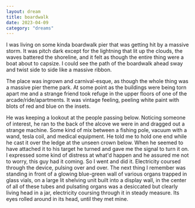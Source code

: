 ```yaml
---
layout: dream
title: boardwalk
date: 2023-04-09
category: "dreams"
---
```


I was living on some kinda boardwalk pier that was getting hit by a massive storm. It was pitch dark except for the lightning that lit up the clouds, the waves battered the shoreline, and it felt as though the entire thing were a boat about to capsize. I could see the path of the boardwalk ahead sway and twist side to side like a massive ribbon.

The place was ingrown and carnival-esque, as though the whole thing was a massive pier theme park. At some point as the buildings were being torn apart me and a strange friend took refuge in the upper floors of one of the arcade/ride/apartments. It was vintage feeling, peeling white paint with blots of red and blue on the insets.

He was keeping a lookout at the people passing below. Noticing someone of interest, he ran to the back of the alcove we were in and dragged out a strange machine. Some kind of mix between a fishing pole, vacuum with a wand, tesla coil, and medical equipment. He told me to hold one end while he cast it over the ledge at the unseen crown below. When he seemed to have attached it to his target he turned and gave me the signal to turn it on. I expressed some kind of distress at what'd happen and he assured me not to worry, this guy had it coming. So I went and did it.
Electricity coursed through the device, pulsing over and over. 
The next thing I remember was standing in front of a glowing blue-green wall of various organs trapped in glass vials, on a large lit shelving unit built into a display wall, in the center of all of these tubes and pulsating organs was a desiccated but clearly living head in a jar, electricity coursing through it in steady measure. Its eyes rolled around in its head, until they met mine.